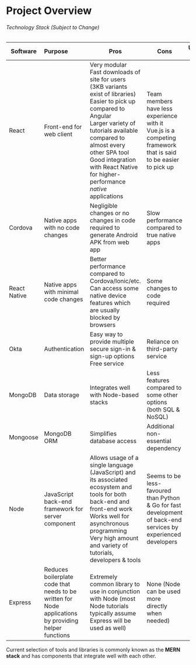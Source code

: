 # Project Overview


###### Technology Stack (Subject to Change)
| Software | Purpose | Pros | Cons | Useful Links |
| --------------- | :-------------- | --------------- | --------------- | --------------- |
| React        |Front-end for web client 	| Very modular<br />Fast downloads of site for users (3KB variants exist of libraries)<br />Easier to pick up compared to Angular<br />Larger variety of tutorials available compared to almost every other SPA tool<br />Good integration with React Native for higher-performance _native_ applications | Team members have less experience with it<br />Vue.js is a competing framework that is said to be easier to pick up |  |
|Cordova |Native apps with no code changes | Negligible changes or no changes in code required to generate Android APK from web app | Slow performance compared to true native apps |  |
|React Native |Native apps with minimal code changes	| Better performance compared to Cordova/Ionic/etc.<br />Can access some native device features which are usually blocked by browsers	| Some changes to code required                                |  |
|Okta |Authentication	| Easy way to provide multiple secure sign-in & sign-up options<br />Free service	| Reliance on third-party service                              |  |
|MongoDB |Data storage	| Integrates well with Node-based stacks	| Less features compared to some other options (both SQL & NoSQL) |  |
|Mongoose |MongoDB ORM	| Simplifies database access	| Additional non-essential dependency                          |  |
|Node | JavaScript back-end framework for server component | Allows usage of a single language (JavaScript) and its associated ecosystem and tools for both back-end and front-end work<br />Works well for asynchronous programming<br />Very high amount and variety of tutorials, developers & tools	| Seems to be less-favoured than Python & Go for fast development of back-end services by experienced developers |  |
|Express |Reduces boilerplate code that needs to be written for Node applications by providing helper functions	| Extremely common library to use in conjunction with Node (most Node tutorials typically assume Express will be used as well) | None (Node can be used more directly when needed) |  |

Current selection of tools and libraries is commonly known as the **MERN stack** and has components that integrate well with each other.